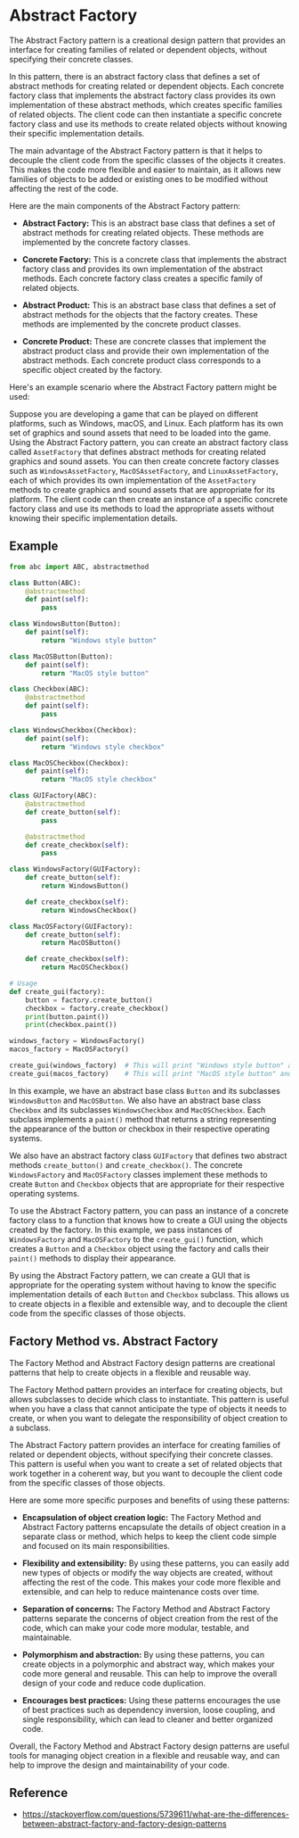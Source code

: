 # Abstract Factory

The Abstract Factory pattern is a creational design pattern that provides an interface for creating families of related or dependent objects, without specifying their concrete classes. 

In this pattern, there is an abstract factory class that defines a set of abstract methods for creating related or dependent objects. Each concrete factory class that implements the abstract factory class provides its own implementation of these abstract methods, which creates specific families of related objects. The client code can then instantiate a specific concrete factory class and use its methods to create related objects without knowing their specific implementation details.

The main advantage of the Abstract Factory pattern is that it helps to decouple the client code from the specific classes of the objects it creates. This makes the code more flexible and easier to maintain, as it allows new families of objects to be added or existing ones to be modified without affecting the rest of the code. 

Here are the main components of the Abstract Factory pattern:

- **Abstract Factory:** This is an abstract base class that defines a set of abstract methods for creating related objects. These methods are implemented by the concrete factory classes. 

- **Concrete Factory:** This is a concrete class that implements the abstract factory class and provides its own implementation of the abstract methods. Each concrete factory class creates a specific family of related objects.

- **Abstract Product:** This is an abstract base class that defines a set of abstract methods for the objects that the factory creates. These methods are implemented by the concrete product classes.

- **Concrete Product:** These are concrete classes that implement the abstract product class and provide their own implementation of the abstract methods. Each concrete product class corresponds to a specific object created by the factory.

Here's an example scenario where the Abstract Factory pattern might be used:

Suppose you are developing a game that can be played on different platforms, such as Windows, macOS, and Linux. Each platform has its own set of graphics and sound assets that need to be loaded into the game. Using the Abstract Factory pattern, you can create an abstract factory class called `AssetFactory` that defines abstract methods for creating related graphics and sound assets. You can then create concrete factory classes such as `WindowsAssetFactory`, `MacOSAssetFactory`, and `LinuxAssetFactory`, each of which provides its own implementation of the `AssetFactory` methods to create graphics and sound assets that are appropriate for its platform. The client code can then create an instance of a specific concrete factory class and use its methods to load the appropriate assets without knowing their specific implementation details.

## Example

```python
from abc import ABC, abstractmethod

class Button(ABC):
    @abstractmethod
    def paint(self):
        pass

class WindowsButton(Button):
    def paint(self):
        return "Windows style button"

class MacOSButton(Button):
    def paint(self):
        return "MacOS style button"

class Checkbox(ABC):
    @abstractmethod
    def paint(self):
        pass

class WindowsCheckbox(Checkbox):
    def paint(self):
        return "Windows style checkbox"

class MacOSCheckbox(Checkbox):
    def paint(self):
        return "MacOS style checkbox"

class GUIFactory(ABC):
    @abstractmethod
    def create_button(self):
        pass

    @abstractmethod
    def create_checkbox(self):
        pass

class WindowsFactory(GUIFactory):
    def create_button(self):
        return WindowsButton()

    def create_checkbox(self):
        return WindowsCheckbox()

class MacOSFactory(GUIFactory):
    def create_button(self):
        return MacOSButton()

    def create_checkbox(self):
        return MacOSCheckbox()

# Usage
def create_gui(factory):
    button = factory.create_button()
    checkbox = factory.create_checkbox()
    print(button.paint())
    print(checkbox.paint())

windows_factory = WindowsFactory()
macos_factory = MacOSFactory()

create_gui(windows_factory)  # This will print "Windows style button" and "Windows style checkbox"
create_gui(macos_factory)    # This will print "MacOS style button" and "MacOS style checkbox"
```

In this example, we have an abstract base class `Button` and its subclasses `WindowsButton` and `MacOSButton`. We also have an abstract base class `Checkbox` and its subclasses `WindowsCheckbox` and `MacOSCheckbox`. Each subclass implements a `paint()` method that returns a string representing the appearance of the button or checkbox in their respective operating systems.

We also have an abstract factory class `GUIFactory` that defines two abstract methods `create_button()` and `create_checkbox()`. The concrete `WindowsFactory` and `MacOSFactory` classes implement these methods to create `Button` and `Checkbox` objects that are appropriate for their respective operating systems.

To use the Abstract Factory pattern, you can pass an instance of a concrete factory class to a function that knows how to create a GUI using the objects created by the factory. In this example, we pass instances of `WindowsFactory` and `MacOSFactory` to the `create_gui()` function, which creates a `Button` and a `Checkbox` object using the factory and calls their `paint()` methods to display their appearance.

By using the Abstract Factory pattern, we can create a GUI that is appropriate for the operating system without having to know the specific implementation details of each `Button` and `Checkbox` subclass. This allows us to create objects in a flexible and extensible way, and to decouple the client code from the specific classes of those objects.


## Factory Method vs. Abstract Factory

The Factory Method and Abstract Factory design patterns are creational patterns that help to create objects in a flexible and reusable way. 

The Factory Method pattern provides an interface for creating objects, but allows subclasses to decide which class to instantiate. This pattern is useful when you have a class that cannot anticipate the type of objects it needs to create, or when you want to delegate the responsibility of object creation to a subclass. 

The Abstract Factory pattern provides an interface for creating families of related or dependent objects, without specifying their concrete classes. This pattern is useful when you want to create a set of related objects that work together in a coherent way, but you want to decouple the client code from the specific classes of those objects. 

Here are some more specific purposes and benefits of using these patterns:

- **Encapsulation of object creation logic:** The Factory Method and Abstract Factory patterns encapsulate the details of object creation in a separate class or method, which helps to keep the client code simple and focused on its main responsibilities.

- **Flexibility and extensibility:** By using these patterns, you can easily add new types of objects or modify the way objects are created, without affecting the rest of the code. This makes your code more flexible and extensible, and can help to reduce maintenance costs over time.

- **Separation of concerns:** The Factory Method and Abstract Factory patterns separate the concerns of object creation from the rest of the code, which can make your code more modular, testable, and maintainable.

- **Polymorphism and abstraction:** By using these patterns, you can create objects in a polymorphic and abstract way, which makes your code more general and reusable. This can help to improve the overall design of your code and reduce code duplication.

- **Encourages best practices:** Using these patterns encourages the use of best practices such as dependency inversion, loose coupling, and single responsibility, which can lead to cleaner and better organized code.

Overall, the Factory Method and Abstract Factory design patterns are useful tools for managing object creation in a flexible and reusable way, and can help to improve the design and maintainability of your code.

## Reference

- https://stackoverflow.com/questions/5739611/what-are-the-differences-between-abstract-factory-and-factory-design-patterns
